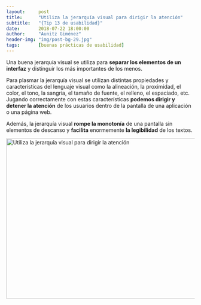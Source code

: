 ```yaml
---
layout:     post
title:      "Utiliza la jerarquía visual para dirigir la atención"
subtitle:   "{Tip 13 de usabilidad}"
date:       2018-07-22 18:00:00
author:     "Aunitz Giménez"
header-img: "img/post-bg-29.jpg"
tags:       [buenas prácticas de usabilidad]
---
```


<p>Una buena jerarquía visual se utiliza para <strong>separar los elementos de un interfaz</strong> y distinguir los más importantes de los menos.</p>

<p>Para plasmar la jerarquía visual se utilizan distintas propiedades y características del lenguaje visual como la alineación, la proximidad, el color, el tono, la sangría, el tamaño de fuente, el relleno, el espaciado, etc. Jugando correctamente con estas características <strong>podemos dirigir y detener la atención</strong> de los usuarios dentro de la pantalla de una aplicación o una página web.</p>

<p>Además, la jerarquía visual <strong>rompe la monotonía</strong> de una pantalla sin elementos de descanso y <strong>facilita</strong> enormemente <strong>la legibilidad</strong> de los textos.</p>


<p><img src="{{ site.baseurl }}/img/tip-13-utiliza-jerarquia-visual-para-dirigir-la-atencion.png" loading="lazy" alt="Utiliza la jerarquía visual para dirigir la atención" width="722" height="428"></p>